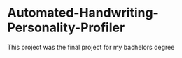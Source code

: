 # Automated-Handwriting-Personality-Profiler
This project was the final project for my bachelors degree
